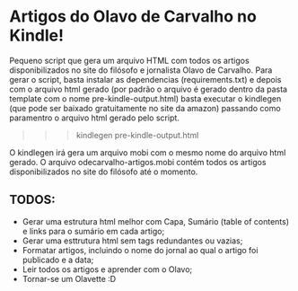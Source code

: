 **Artigos do Olavo de Carvalho no Kindle!**
=======================================

Pequeno script que gera um arquivo HTML com todos os artigos disponibilizados no site do filósofo e jornalista Olavo de Carvalho.
Para gerar o script, basta instalar as dependencias (requirements.txt) e depois com o arquivo html gerado (por padrão o arquivo é
gerado dentro da pasta template com o nome pre-kindle-output.html) basta executar o kindlegen (que pode ser baixado gratuitamente
no site da amazon) passando como paramentro o arquivo html gerado pelo script.

>>> kindlegen pre-kindle-output.html

O kindlegen irá gera um arquivo mobi com o mesmo nome do arquivo html gerado.
O arquivo odecarvalho-artigos.mobi contém todos os artigos disponibilizados no site do filósofo até o momento.


**TODOS:**
------

- Gerar uma estrutura html melhor com Capa, Sumário (table of contents) e links para o sumário em cada artigo;
- Gerar uma esttrutura html sem tags redundantes ou vazias;
- Formatar artigos, incluindo o nome do jornal ao qual o artigo foi publicado e a data;
- Leir todos os artigos e aprender com o Olavo;
- Tornar-se um Olavette :D
